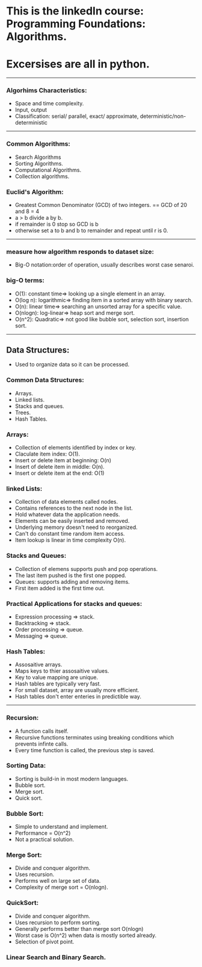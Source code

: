 # This is the linkedIn course: Programming Foundations: Algorithms.
# Excersises are all in python.  
------------------------------
### Algorhims Characteristics:
- Space and time complexity. 
- Input, output
- Classification: serial/ parallel, exact/ approximate, deterministic/non-deterministic
------------------------------
### Common Algorithms: 
- Search Algorithms
- Sorting Algorithms.
- Computational Algorithms.
- Collection algorithms. 
### Euclid's Algorithm: 
- Greatest Common Denominator (GCD) of two integers. 
== GCD of 20 and 8 = 4
- a > b divide a by b. 
- if remainder is 0 stop so GCD is b 
- otherwise set a to b and b to remainder and repeat until r is 0. 
----------------------------------
### measure how algorithm responds to dataset size: 
- Big-O notation:order of operation, usually describes worst case senaroi. 
### big-O terms: 
- O(1): constant time=> looking up a single element in an array. 
- O(log n): logarithmic=> finding item in a sorted array with binary search. 
- O(n): linear time=> searching an unsorted array for a specific value.  
- O(nlogn): log-linear=> heap sort and merge sort.  
- O(n^2): Quadratic=> not good like bubble sort, selection sort, insertion sort. 
---------------------------------
## Data Structures: 
- Used to organize data so it can be processed. 
### Common Data Structures:
- Arrays. 
- Linked lists.
- Stacks and queues. 
- Trees. 
- Hash Tables. 

### Arrays: 
- Collection of elements identified by index or key. 
- Claculate item index: O(1).
- Insert or delete item at beginning: O(n)
- Insert of delete item in middle: O(n).
- Insert or delete item at the end: O(1)

### linked Lists: 
- Collection of data elements called nodes. 
- Contains references to the next node in the list. 
- Hold whatever data the application needs. 
- Elements can be easily inserted and removed. 
- Underlying memory doesn't need to reorganized. 
- Can't do constant time random item access. 
- Item lookup is linear in time complexity O(n). 

### Stacks and Queues: 
- Collection of elemens supports push and pop operations. 
- The last item pushed is the first one popped. 
- Queues: supports adding and removing items. 
- First item added is the first time out. 

### Practical Applications for stacks and queues: 
- Expression processing => stack. 
- Backtracking => stack.
- Order processing => queue.
- Messaging => queue. 

### Hash Tables: 
- Assosaitive arrays. 
- Maps keys to thier assosaitive values.  
- Key to value mapping are unique. 
- Hash tables are typically very fast. 
- For small dataset, array are usually more efficient. 
- Hash tables don't enter enteries in predictible way. 
------------------------------------
### Recursion: 
- A function calls itself. 
- Recursive functions terminates using breaking conditions which prevents infinte calls. 
- Every time function is called, the previous step is saved. 

### Sorting Data: 
- Sorting is build-in in most modern languages. 
- Bubble sort.
- Merge sort.
- Quick sort. 

### Bubble Sort: 
- Simple to understand and implement. 
- Performance = O(n^2)
- Not a practical solution. 

### Merge Sort: 
- Divide and conquer algorithm.
- Uses recursion. 
- Performs well on large set of data. 
- Complexity of merge sort = O(nlogn).

### QuickSort: 
- Divide and conquer algorithm.
- Uses recursion to perform sorting. 
- Generally performs better than merge sort O(nlogn)
- Worst case is O(n^2) when data is mostly sorted already. 
- Selection of pivot point. 

### Linear Search and Binary Search. 